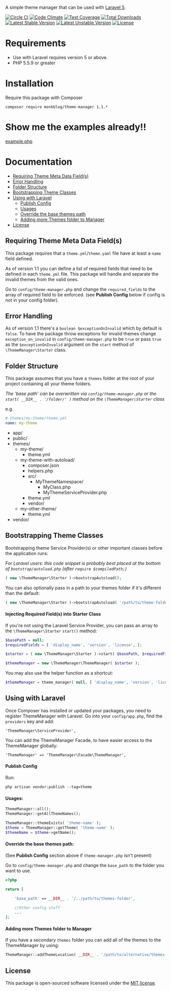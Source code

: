 A simple theme manager that can be used with [Laravel 5](http://laravel.com/).

[![Circle CI](https://circleci.com/gh/monkblog/theme-manager.svg?style=svg)](https://circleci.com/gh/monkblog/theme-manager)
[![Code Climate](https://codeclimate.com/github/monkblog/theme-manager/badges/gpa.svg)](https://codeclimate.com/github/monkblog/theme-manager)
[![Test Coverage](https://codeclimate.com/github/monkblog/theme-manager/badges/coverage.svg)](https://codeclimate.com/github/monkblog/theme-manager/coverage)
[![Total Downloads](https://poser.pugx.org/monkblog/theme-manager/d/total.svg)](https://packagist.org/packages/monkblog/theme-manager)
[![Latest Stable Version](https://poser.pugx.org/monkblog/theme-manager/v/stable.svg)](https://packagist.org/packages/monkblog/theme-manager)
[![Latest Unstable Version](https://poser.pugx.org/monkblog/theme-manager/v/unstable.svg)](https://packagist.org/packages/monkblog/theme-manager)
[![License](https://poser.pugx.org/monkblog/theme-manager/license.svg)](https://packagist.org/packages/monkblog/theme-manager)

# Requirements
 - Use with Laravel requires version 5 or above.
 - PHP 5.5.9 or greater
 
# Installation

Require this package with Composer

```
composer require monkblog/theme-manager 1.1.*
```

# Show me the examples already!!

[example.php](https://github.com/monkblog/theme-manager/blob/master/example.php)

# Documentation

- [Requiring Theme Meta Data Field(s)](https://github.com/monkblog/theme-manager#requiring-theme-meta-data-fields)
- [Error Handling](https://github.com/monkblog/theme-manager#error-handling)
- [Folder Structure](https://github.com/monkblog/theme-manager#folder-structure)
- [Bootstrapping Theme Classes](https://github.com/monkblog/theme-manager#bootstrapping-theme-classes)
- [Using with Laravel](https://github.com/monkblog/theme-manager#using-with-laravel)
  - [Publish Config](https://github.com/monkblog/theme-manager#publish-config)
  - [Usages](https://github.com/monkblog/theme-manager#usages)
  - [Override the base themes path](https://github.com/monkblog/theme-manager#override-the-base-themes-path)
  - [Adding more Themes folder to Manager](https://github.com/monkblog/theme-manager#adding-more-themes-folder-to-manager)
- [License](https://github.com/monkblog/theme-manager#license)

## Requiring Theme Meta Data Field(s)
This package requires that a `theme.yml`/`theme.yaml` file have at least a `name` field defined.

As of version 1.1 you can define a list of required fields that need to be defined in each `theme.yml` file. 
This package will handle and separate the invalid themes from the valid ones.

Go to `config/theme-manager.php` and change the `required_fields` to the array of required field to be enforced.
(see **Publish Config** below if config is not in your config folder).

## Error Handling
As of version 1.1 there's a `boolean $exceptionOnInvalid` which by default is `false`. To have the package throw exceptions
for invalid themes change `exception_on_invalid` in `config/theme-manager.php` to be `true` or pass `true` as the `$exceptionOnInvalid` 
argument on the `start` method of `\ThemeManager\Starter` class.

## Folder Structure
This package assumes that you have a `themes` folder at the root of your project containing all your theme folders. 

*The 'base path' can be overwritten via `config/theme-manager.php` or the `start( __DIR__ . '/folder/' )` method on the `\ThemeManager\Starter` class* 

e.g.
```yaml
# themes/my-theme/theme.yml
name: my-theme
```

- app/
- public/
- themes/
  - my-theme/
    - theme.yml
  - my-theme-with-autoload/
    - composer.json
    - helpers.php
    - src/
      - MyThemeNamespace/
        - MyClass.php
        - MyThemeServiceProvider.php
    - theme.yml
    - vendor/
  - my-other-theme/
    - theme.yml
- vendor/

## Bootstrapping Theme Classes
Bootstrapping theme Service Provider(s) or other important classes before the application runs:

*For Laravel users: this code snippet is probably best placed at the bottom of `bootstrap/autoload.php` (after `require $compiledPath;`)*

```php
( new \ThemeManager\Starter )->bootstrapAutoload();
```

You can also optionally pass in a path to your themes folder if it's different than the default:
```php
( new \ThemeManager\Starter )->bootstrapAutoload( '/path/to/theme-folder' );
```

#### Injecting Required Field(s) into Starter Class
If you're not using the Laravel Service Provider, you can pass an array to the  `\ThemeManager\Starter` `start()` method:

```php
$basePath = null;
$requiredFields = [ 'display_name', 'version', 'license', ];

$starter = ( new \ThemeManager\Starter )->start( $basePath, $requiredFields );

$themeManager = new \ThemeManager\ThemeManager( $starter );
```

You may also use the helper function as a shortcut:

```php
$themeManager = theme_manager( null, [ 'display_name', 'version', 'license', ] );
```

## Using with Laravel

Once Composer has installed or updated your packages, you need to register ThemeManager with Laravel. Go into your `config/app.php`, find the `providers` key and add:

```
'ThemeManager\ServiceProvider',
```

You can add the ThemeManager Facade, to have easier access to the ThemeManager globally:

```
'ThemeManager' => 'ThemeManager\Facade\ThemeManager',
```

#### Publish Config
Run:

```
php artisan vendor:publish --tag=theme
```

#### Usages:

```php
ThemeManager::all();
ThemeManager::getAllThemeNames();

ThemeManager::themeExists( 'theme-name' );
$theme = ThemeManager::getTheme( 'theme-name' );
$themeName = $theme->getName();
```

#### Override the base themes path:
(See **Publish Config** section above if `theme-manager.php` isn't present)

Go to `config/theme-manager.php` and change the `base_path` to the folder you want to use.
```php
<?php

return [

    'base_path' => __DIR__ . '/../path/to/themes-folder',

    //Other config stuff
    ...
];
```

#### Adding more Themes folder to Manager
If you have a secondary `themes` folder you can add all of the themes to the ThemeManager by using:

```php
ThemeManager::addThemeLocation( __DIR__ . '/path/to/alternative/themes-folder' );
```

## License

This package is open-sourced software licensed under the [MIT license](http://opensource.org/licenses/MIT).